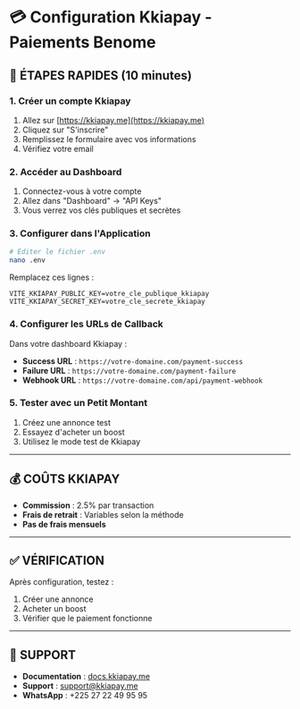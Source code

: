 # 💳 Configuration Kkiapay - Paiements Benome

## 🚀 **ÉTAPES RAPIDES (10 minutes)**

### **1. Créer un compte Kkiapay**
1. Allez sur [https://kkiapay.me](https://kkiapay.me)
2. Cliquez sur "S'inscrire"
3. Remplissez le formulaire avec vos informations
4. Vérifiez votre email

### **2. Accéder au Dashboard**
1. Connectez-vous à votre compte
2. Allez dans "Dashboard" → "API Keys"
3. Vous verrez vos clés publiques et secrètes

### **3. Configurer dans l'Application**
```bash
# Éditer le fichier .env
nano .env
```

Remplacez ces lignes :
```env
VITE_KKIAPAY_PUBLIC_KEY=votre_cle_publique_kkiapay
VITE_KKIAPAY_SECRET_KEY=votre_cle_secrete_kkiapay
```

### **4. Configurer les URLs de Callback**
Dans votre dashboard Kkiapay :
- **Success URL** : `https://votre-domaine.com/payment-success`
- **Failure URL** : `https://votre-domaine.com/payment-failure`
- **Webhook URL** : `https://votre-domaine.com/api/payment-webhook`

### **5. Tester avec un Petit Montant**
1. Créez une annonce test
2. Essayez d'acheter un boost
3. Utilisez le mode test de Kkiapay

---

## 💰 **COÛTS KKIAPAY**

- **Commission** : 2.5% par transaction
- **Frais de retrait** : Variables selon la méthode
- **Pas de frais mensuels**

---

## ✅ **VÉRIFICATION**

Après configuration, testez :
1. Créer une annonce
2. Acheter un boost
3. Vérifier que le paiement fonctionne

---

## 🔧 **SUPPORT**

- **Documentation** : [docs.kkiapay.me](https://docs.kkiapay.me)
- **Support** : support@kkiapay.me
- **WhatsApp** : +225 27 22 49 95 95
